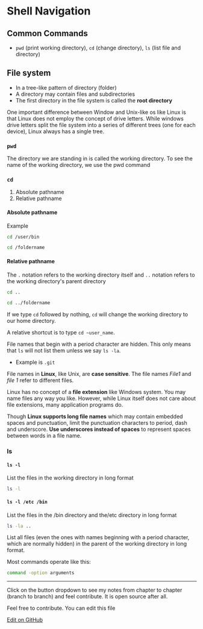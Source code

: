 # Shell Navigation

## Common Commands

- `pwd` (print working directory), `cd` (change directory), `ls` (list file and directory)

## File system

- In a tree-like pattern of directory (folder)
- A directory may contain files and subdirectories
- The first directory in the file system is called the **root directory**

One important difference between Window and Unix-like os like Linux is that Linux does not employ the concept of drive letters. While windows drive letters split the file system into a series of different trees (one for each device), Linux always has a single tree.

### `pwd`

The directory we are standing in is called the working directory. To see the name of the working directory, we use the pwd command

### `cd`

1. Absolute pathname
2. Relative pathname

#### Absolute pathname

Example

```sh
cd /user/bin
```

```sh
cd /foldername
```

#### Relative pathname

The `.` notation refers to the working directory itself and `..` notation refers to the working directory's parent directory

```sh
cd ..
```

```sh
cd ../foldername
```

If we type `cd` followed by nothing, `cd` will change the working directory to our home directory.

A relative shortcut is to type `cd ~user_name`.

File names that begin with a period character are hidden. This only means that `ls` will not list them unless we say `ls -la`.

- Example is `.git`

File names in **Linux**, like Unix, are **case sensitive**. The file names _File1_ and _file 1_ refer to different files.

Linux has no concept of a **file extension** like Windows system. You may name files any way you like. However, while Linux itself does not care about file extensions, many application programs do.

Though **Linux supports long file names** which may contain embedded spaces and punctuation, limit the punctuation characters to period, dash and underscore. **Use underscores instead of spaces** to represent spaces between words in a file name.

### ls

#### `ls -l`

List the files in the working directory in long format

```sh
ls -l
```

#### `ls -l /etc /bin`

List the files in the /bin directory and the/etc directory in long format

```sh
ls -la ..
```

List all files (even the ones with names beginning with a period character, which are normally hidden) in the parent of the working directory in long format.

Most commands operate like this:

```sh
command -option arguments
```

---

Click on the button dropdown to see my notes from chapter to chapter (branch to branch) and feel contribute. It is open source after all.

Feel free to contribute. You can edit this file

<a href="https://github.com/techstackmedia/software-engineering-series/edit/main/README.md" class="_btn _blue">Edit on GitHub</a>

